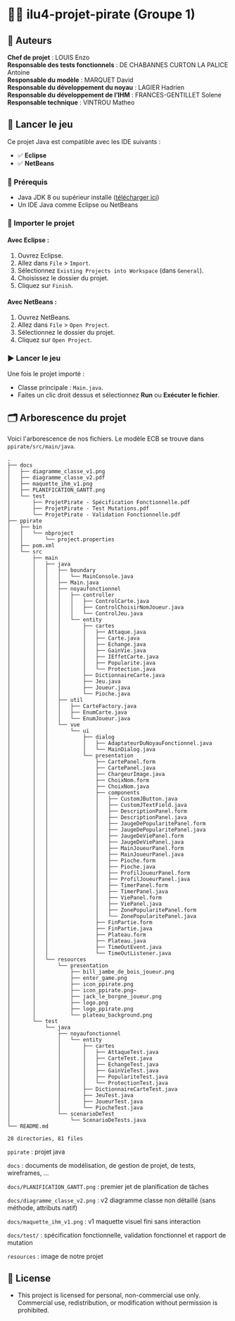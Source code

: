 # 🏴‍☠️ ilu4-projet-pirate (Groupe 1)

## 👥 Auteurs 

**Chef de projet** : LOUIS Enzo  
**Responsable des tests fonctionnels** : DE CHABANNES CURTON LA PALICE Antoine  
**Responsable du modèle** : MARQUET David  
**Responsable du développement du noyau** : LAGIER Hadrien  
**Responsable du développement de l’IHM** : FRANCES-GENTILLET Solene  
**Responsable technique** : VINTROU Matheo

## 🚀 Lancer le jeu

Ce projet Java est compatible avec les IDE suivants :

- ✅ **Eclipse**
- ✅ **NetBeans**


### 🔧 Prérequis

- Java JDK 8 ou supérieur installé ([télécharger ici](https://www.oracle.com/java/technologies/javase-downloads.html))
- Un IDE Java comme Eclipse ou NetBeans

### 🧩 Importer le projet

#### Avec Eclipse :
1. Ouvrez Eclipse.
2. Allez dans `File` > `Import`.
3. Sélectionnez `Existing Projects into Workspace` (dans `General`).
4. Choisissez le dossier du projet.
5. Cliquez sur `Finish`.

#### Avec NetBeans :
1. Ouvrez NetBeans.
2. Allez dans `File` > `Open Project`.
3. Sélectionnez le dossier du projet.
4. Cliquez sur `Open Project`.

### ▶️ Lancer le jeu

Une fois le projet importé :
- Classe principale : `Main.java`.
- Faites un clic droit dessus et sélectionnez **Run** ou **Exécuter le fichier**.  

  

## 🗂️ Arborescence du projet

Voici l'arborescence de nos fichiers. Le modèle ECB se trouve dans `ppirate/src/main/java`.

```
.
├── docs
│   ├── diagramme_classe_v1.png
│   ├── diagramme_classe_v2.pdf
│   ├── maquette_ihm_v1.png
│   ├── PLANIFICATION_GANTT.png
│   └── test
│       ├── ProjetPirate - Spécification Fonctionnelle.pdf
│       ├── ProjetPirate - Test Mutations.pdf
│       └── ProjetPirate - Validation Fonctionnelle.pdf
├── ppirate
│   ├── bin
│   │   └── nbproject
│   │       └── project.properties
│   ├── pom.xml
│   └── src
│       ├── main
│       │   ├── java
│       │   │   ├── boundary
│       │   │   │   └── MainConsole.java
│       │   │   ├── Main.java
│       │   │   ├── noyaufonctionnel
│       │   │   │   ├── controller
│       │   │   │   │   ├── ControlCarte.java
│       │   │   │   │   ├── ControlChoisirNomJoueur.java
│       │   │   │   │   └── ControlJeu.java
│       │   │   │   └── entity
│       │   │   │       ├── cartes
│       │   │   │       │   ├── Attaque.java
│       │   │   │       │   ├── Carte.java
│       │   │   │       │   ├── Echange.java
│       │   │   │       │   ├── GainVie.java
│       │   │   │       │   ├── IEffetCarte.java
│       │   │   │       │   ├── Popularite.java
│       │   │   │       │   └── Protection.java
│       │   │   │       ├── DictionnaireCarte.java
│       │   │   │       ├── Jeu.java
│       │   │   │       ├── Joueur.java
│       │   │   │       └── Pioche.java
│       │   │   ├── util
│       │   │   │   ├── CarteFactory.java
│       │   │   │   ├── EnumCarte.java
│       │   │   │   └── EnumJoueur.java
│       │   │   └── vue
│       │   │       └── ui
│       │   │           ├── dialog
│       │   │           │   ├── AdaptateurDuNoyauFonctionnel.java
│       │   │           │   └── MainDialog.java
│       │   │           └── presentation
│       │   │               ├── CartePanel.form
│       │   │               ├── CartePanel.java
│       │   │               ├── ChargeurImage.java
│       │   │               ├── ChoixNom.form
│       │   │               ├── ChoixNom.java
│       │   │               ├── components
│       │   │               │   ├── CustomJButton.java
│       │   │               │   ├── CustomJTextField.java
│       │   │               │   ├── DescriptionPanel.form
│       │   │               │   ├── DescriptionPanel.java
│       │   │               │   ├── JaugeDePopularitePanel.form
│       │   │               │   ├── JaugeDePopularitePanel.java
│       │   │               │   ├── JaugeDeViePanel.form
│       │   │               │   ├── JaugeDeViePanel.java
│       │   │               │   ├── MainJoueurPanel.form
│       │   │               │   ├── MainJoueurPanel.java
│       │   │               │   ├── Pioche.form
│       │   │               │   ├── Pioche.java
│       │   │               │   ├── ProfilJoueurPanel.form
│       │   │               │   ├── ProfilJoueurPanel.java
│       │   │               │   ├── TimerPanel.form
│       │   │               │   ├── TimerPanel.java
│       │   │               │   ├── ViePanel.form
│       │   │               │   ├── ViePanel.java
│       │   │               │   ├── ZonePopularitePanel.form
│       │   │               │   └── ZonePopularitePanel.java
│       │   │               ├── FinPartie.form
│       │   │               ├── FinPartie.java
│       │   │               ├── Plateau.form
│       │   │               ├── Plateau.java
│       │   │               ├── TimeOutEvent.java
│       │   │               └── TimeOutListener.java
│       │   └── resources
│       │       └── presentation
│       │           ├── bill_jambe_de_bois_joueur.png
│       │           ├── enter_game.png
│       │           ├── icon_ppirate.png
│       │           ├── icon_ppirate.png~
│       │           ├── jack_le_borgne_joueur.png
│       │           ├── logo.png
│       │           ├── logo_ppirate.png
│       │           └── plateau_background.png
│       └── test
│           └── java
│               ├── noyaufonctionnel
│               │   └── entity
│               │       ├── cartes
│               │       │   ├── AttaqueTest.java
│               │       │   ├── CarteTest.java
│               │       │   ├── EchangeTest.java
│               │       │   ├── GainVieTest.java
│               │       │   ├── PopulariteTest.java
│               │       │   └── ProtectionTest.java
│               │       ├── DictionnaireCarteTest.java
│               │       ├── JeuTest.java
│               │       ├── JoueurTest.java
│               │       └── PiocheTest.java
│               └── scenarioDeTest
│                   └── ScenarioDeTests.java
└── README.md

28 directories, 81 files
```

`ppirate` : projet java

`docs` : documents de modélisation, de gestion de projet, de tests, wireframes, ...

`docs/PLANIFICATION_GANTT.png` : premier jet de planification de tâches

`docs/diagramme_classe_v2.png` : v2 diagramme classe non détaillé (sans méthode, attributs natif)

`docs/maquette_ihm_v1.png` : v1 maquette visuel fini sans interaction

`docs/test/` : spécification fonctionnelle, validation fonctionnel et rapport de mutation

`resources` : image de notre projet  

## 📄 License

- This project is licensed for personal, non-commercial use only.  
Commercial use, redistribution, or modification without permission is prohibited.